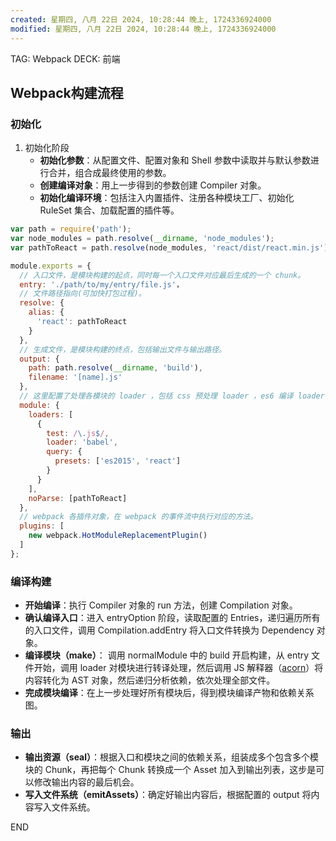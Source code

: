 ```yaml
---
created: 星期四, 八月 22日 2024, 10:28:44 晚上, 1724336924000
modified: 星期四, 八月 22日 2024, 10:28:44 晚上, 1724336924000
---
```


TAG: Webpack
DECK: 前端
## Webpack构建流程

### 初始化
1. 初始化阶段
    - **初始化参数**：从配置文件、配置对象和 Shell 参数中读取并与默认参数进行合并，组合成最终使用的参数。
    - **创建编译对象**：用上一步得到的参数创建 Compiler 对象。
    - **初始化编译环境**：包括注入内置插件、注册各种模块工厂、初始化 RuleSet 集合、加载配置的插件等。
```javascript
var path = require('path');
var node_modules = path.resolve(__dirname, 'node_modules');
var pathToReact = path.resolve(node_modules, 'react/dist/react.min.js');

module.exports = {
  // 入口文件，是模块构建的起点，同时每一个入口文件对应最后生成的一个 chunk。
  entry: './path/to/my/entry/file.js'，
  // 文件路径指向(可加快打包过程)。
  resolve: {
    alias: {
      'react': pathToReact
    }
  },
  // 生成文件，是模块构建的终点，包括输出文件与输出路径。
  output: {
    path: path.resolve(__dirname, 'build'),
    filename: '[name].js'
  },
  // 这里配置了处理各模块的 loader ，包括 css 预处理 loader ，es6 编译 loader，图片处理 loader。
  module: {
    loaders: [
      {
        test: /\.js$/,
        loader: 'babel',
        query: {
          presets: ['es2015', 'react']
        }
      }
    ],
    noParse: [pathToReact]
  },
  // webpack 各插件对象，在 webpack 的事件流中执行对应的方法。
  plugins: [
    new webpack.HotModuleReplacementPlugin()
  ]
};
```

### 编译构建

- **开始编译**：执行 Compiler 对象的 run 方法，创建 Compilation 对象。
- **确认编译入口**：进入 entryOption 阶段，读取配置的 Entries，递归遍历所有的入口文件，调用 Compilation.addEntry 将入口文件转换为 Dependency 对象。
- **编译模块（make）**： 调用 normalModule 中的 build 开启构建，从 entry 文件开始，调用 loader 对模块进行转译处理，然后调用 JS 解释器（[acorn](https://www.npmjs.com/package/acorn)）将内容转化为 AST 对象，然后递归分析依赖，依次处理全部文件。
- **完成模块编译**：在上一步处理好所有模块后，得到模块编译产物和依赖关系图。

### 输出
- **输出资源（seal）**：根据入口和模块之间的依赖关系，组装成多个包含多个模块的 Chunk，再把每个 Chunk 转换成一个 Asset 加入到输出列表，这步是可以修改输出内容的最后机会。
- **写入文件系统（emitAssets）**：确定好输出内容后，根据配置的 output 将内容写入文件系统。


END
<!--ID: 1722864511529-->
